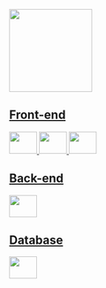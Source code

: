    <a href="https://github.com/lorenzotsouza">
   <img height="150cm" src="https://github-readme-stats.vercel.app/api/top-langs/?username=lorenzotsouza&layout=compact&langs_count=7&theme=github_dark"/> 
 
## Front-end
<img src="https://cdn.jsdelivr.net/gh/devicons/devicon/icons/html5/html5-original.svg" width="50" height="40" style="max-width:100%;"></img>
<img src="https://cdn.jsdelivr.net/gh/devicons/devicon/icons/css3/css3-original.svg" width="50" height="40" style="max-width:100%;"></img>
<img src="https://cdn.jsdelivr.net/gh/devicons/devicon/icons/javascript/javascript-original.svg" width="50" height="40" style="max-width:100%;"></img>

## Back-end

<img src="https://cdn.jsdelivr.net/gh/devicons/devicon/icons/nodejs/nodejs-original.svg" width="50" height="40" style="max-width:100%;"></img>

## Database

<img src="https://cdn.jsdelivr.net/gh/devicons/devicon/icons/mysql/mysql-original.svg" width="50" height="40" style="max-width:100%;"></img>
